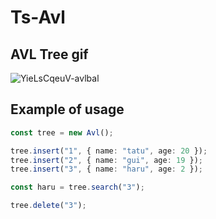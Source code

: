 # Ts-Avl

## AVL Tree gif

![YieLsCqeuV-avlbal](https://user-images.githubusercontent.com/55771765/202624240-54bb6f2f-5b91-4a59-a51e-ad80b0778c51.gif)

## Example of usage

```ts
const tree = new Avl();

tree.insert("1", { name: "tatu", age: 20 });
tree.insert("2", { name: "gui", age: 19 });
tree.insert("3", { name: "haru", age: 2 });

const haru = tree.search("3");

tree.delete("3");
```
